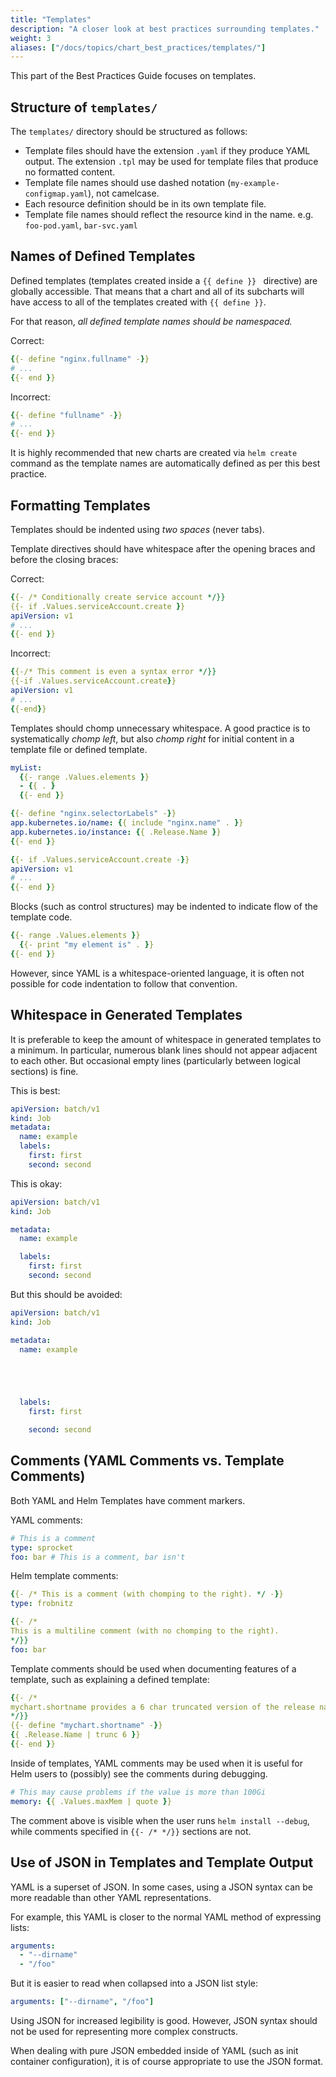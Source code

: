```yaml
---
title: "Templates"
description: "A closer look at best practices surrounding templates."
weight: 3
aliases: ["/docs/topics/chart_best_practices/templates/"]
---
```


This part of the Best Practices Guide focuses on templates.

## Structure of `templates/`

The `templates/` directory should be structured as follows:

- Template files should have the extension `.yaml` if they produce YAML output.
  The extension `.tpl` may be used for template files that produce no formatted
  content.
- Template file names should use dashed notation (`my-example-configmap.yaml`),
  not camelcase.
- Each resource definition should be in its own template file.
- Template file names should reflect the resource kind in the name. e.g.
  `foo-pod.yaml`, `bar-svc.yaml`

## Names of Defined Templates

Defined templates (templates created inside a `{{ define }} ` directive) are
globally accessible. That means that a chart and all of its subcharts will have
access to all of the templates created with `{{ define }}`.

For that reason, _all defined template names should be namespaced._

Correct:

```yaml
{{- define "nginx.fullname" -}}
# ...
{{- end }}
```

Incorrect:

```yaml
{{- define "fullname" -}}
# ...
{{- end }}
```

It is highly recommended that new charts are created via `helm create` command
as the template names are automatically defined as per this best practice.

## Formatting Templates

Templates should be indented using _two spaces_ (never tabs).

Template directives should have whitespace after the opening braces and before
the closing braces:

Correct:

```yaml
{{- /* Conditionally create service account */}}
{{- if .Values.serviceAccount.create }}
apiVersion: v1
# ...
{{- end }}
```

Incorrect:

```yaml
{{-/* This comment is even a syntax error */}}
{{-if .Values.serviceAccount.create}}
apiVersion: v1
# ...
{{-end}}
```

Templates should chomp unnecessary whitespace. A good practice is to
systematically _chomp left_, but also _chomp right_ for initial content in a
template file or defined template.

```yaml
myList:
  {{- range .Values.elements }}
  - {{ . }
  {{- end }}
```

```yaml
{{- define "nginx.selectorLabels" -}}
app.kubernetes.io/name: {{ include "nginx.name" . }}
app.kubernetes.io/instance: {{ .Release.Name }}
{{- end }}
```

```yaml
{{- if .Values.serviceAccount.create -}}
apiVersion: v1
# ...
{{- end }}
```

Blocks (such as control structures) may be indented to indicate flow of the
template code.

```yaml
{{- range .Values.elements }}
  {{- print "my element is" . }}
{{- end }}
```

However, since YAML is a whitespace-oriented language, it is often not possible
for code indentation to follow that convention.

## Whitespace in Generated Templates

It is preferable to keep the amount of whitespace in generated templates to a
minimum. In particular, numerous blank lines should not appear adjacent to each
other. But occasional empty lines (particularly between logical sections) is
fine.

This is best:

```yaml
apiVersion: batch/v1
kind: Job
metadata:
  name: example
  labels:
    first: first
    second: second
```

This is okay:

```yaml
apiVersion: batch/v1
kind: Job

metadata:
  name: example

  labels:
    first: first
    second: second

```

But this should be avoided:

```yaml
apiVersion: batch/v1
kind: Job

metadata:
  name: example





  labels:
    first: first

    second: second

```

## Comments (YAML Comments vs. Template Comments)

Both YAML and Helm Templates have comment markers.

YAML comments:

```yaml
# This is a comment
type: sprocket
foo: bar # This is a comment, bar isn't
```

Helm template comments:

```yaml
{{- /* This is a comment (with chomping to the right). */ -}}
type: frobnitz

{{- /*
This is a multiline comment (with no chomping to the right).
*/}}
foo: bar
```

Template comments should be used when documenting features of a template, such
as explaining a defined template:

```yaml
{{- /*
mychart.shortname provides a 6 char truncated version of the release name.
*/}}
{{- define "mychart.shortname" -}}
{{ .Release.Name | trunc 6 }}
{{- end }}

```

Inside of templates, YAML comments may be used when it is useful for Helm users
to (possibly) see the comments during debugging.

```yaml
# This may cause problems if the value is more than 100Gi
memory: {{ .Values.maxMem | quote }}
```

The comment above is visible when the user runs `helm install --debug`, while
comments specified in `{{- /* */}}` sections are not.

## Use of JSON in Templates and Template Output

YAML is a superset of JSON. In some cases, using a JSON syntax can be more
readable than other YAML representations.

For example, this YAML is closer to the normal YAML method of expressing lists:

```yaml
arguments:
  - "--dirname"
  - "/foo"
```

But it is easier to read when collapsed into a JSON list style:

```yaml
arguments: ["--dirname", "/foo"]
```

Using JSON for increased legibility is good. However, JSON syntax should not be
used for representing more complex constructs.

When dealing with pure JSON embedded inside of YAML (such as init container
configuration), it is of course appropriate to use the JSON format.
